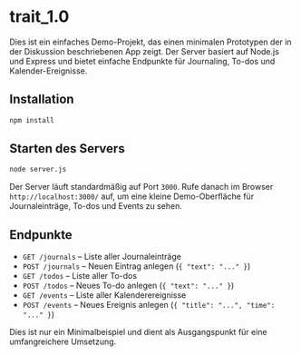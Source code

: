 # trait_1.0

Dies ist ein einfaches Demo-Projekt, das einen minimalen Prototypen der in der Diskussion beschriebenen App zeigt. Der Server basiert auf Node.js und Express und bietet einfache Endpunkte für Journaling, To-dos und Kalender-Ereignisse.

## Installation

```bash
npm install
```

## Starten des Servers

```bash
node server.js
```

Der Server läuft standardmäßig auf Port `3000`.
Rufe danach im Browser `http://localhost:3000/` auf, um eine kleine Demo-Oberfläche für Journaleinträge, To-dos und Events zu sehen.

## Endpunkte

- `GET /journals` – Liste aller Journaleinträge
- `POST /journals` – Neuen Eintrag anlegen (`{ "text": "..." }`)
- `GET /todos` – Liste aller To-dos
- `POST /todos` – Neues To-do anlegen (`{ "text": "..." }`)
- `GET /events` – Liste aller Kalenderereignisse
- `POST /events` – Neues Ereignis anlegen (`{ "title": "...", "time": "..." }`)

Dies ist nur ein Minimalbeispiel und dient als Ausgangspunkt für eine umfangreichere Umsetzung.
